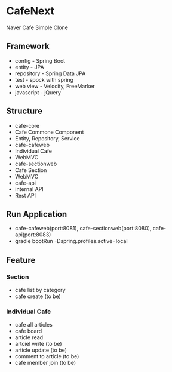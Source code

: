 # CafeNext
Naver Cafe Simple Clone

## Framework
* config - Spring Boot
* entity - JPA
* repository - Spring Data JPA
* test - spock with spring
* web view - Velocity, FreeMarker
* javascript - jQuery

## Structure
* cafe-core
 * Cafe Commone Component
 * Entity, Repository, Service
* cafe-cafeweb
 * Individual Cafe
 * WebMVC
* cafe-sectionweb
 * Cafe Section
 * WebMVC
* cafe-api
 * internal API
 * Rest API

## Run Application
* cafe-cafeweb(port:8081), cafe-sectionweb(port:8080), cafe-api(port:8083)
 * gradle bootRun -Dspring.profiles.active=local

## Feature
### Section
* cafe list by category
* cafe create (to be)

### Individual Cafe
* cafe all articles
* cafe board
* article read
* artciel write (to be)
* article update (to be)
* comment to article (to be)
* cafe member join (to be)
